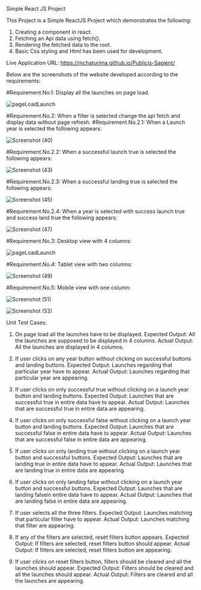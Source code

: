 Simple React JS Project

This Project is a Simple ReactJS Project which demonstrates the following:

1. Creating a component in react.
2. Fetching an Api data using fetch().
3. Rendering the fetched data to the root.
4. Basic Css styling and Html has been used for development.

Live Application URL:
https://mchaturima.github.io/Publicis-Sapient/

Below are the screenshots of the website developed according to the requirements:

#Requirement.No.1: Display all the launches on page load.

![pageLoadLaunch](https://user-images.githubusercontent.com/50954235/90982377-720b2c00-e584-11ea-83e6-8b61dc002cb8.png)

#Requirement.No.2: When a filter is selected change the api fetch and display data without page refresh.
  #Requirement.No.2.1: When a Launch year is selected the following appears:

![Screenshot (40)](https://user-images.githubusercontent.com/50954235/90982833-9f0d0e00-e587-11ea-8139-0b839c66ded1.png)

 #Requirement.No.2.2: When a successful launch true is selected the following appears:

![Screenshot (43)](https://user-images.githubusercontent.com/50954235/90982902-01660e80-e588-11ea-8d17-431cce97d118.png)

 #Requirement.No.2.3: When a successful landing true is selected the following appears:

![Screenshot (45)](https://user-images.githubusercontent.com/50954235/90982946-4b4ef480-e588-11ea-83bf-395475a2e14b.png)

 #Requirement.No.2.4: When a year is selected with success launch true and success land true the following appears:

![Screenshot (47)](https://user-images.githubusercontent.com/50954235/90983054-f495ea80-e588-11ea-97e0-8f985e8b8ca4.png)

#Requirement.No.3: Desktop view with 4 columns:

![pageLoadLaunch](https://user-images.githubusercontent.com/50954235/90982377-720b2c00-e584-11ea-83e6-8b61dc002cb8.png)

#Requirement.No.4: Tablet view with two columns:

![Screenshot (49)](https://user-images.githubusercontent.com/50954235/90983236-3c694180-e58a-11ea-9925-7e67b4c0d859.png)

#Requirement.No.5: Mobile view with one column:

![Screenshot (51)](https://user-images.githubusercontent.com/50954235/90983295-a386f600-e58a-11ea-8e72-7b0ffd61ee40.png)

![Screenshot (53)](https://user-images.githubusercontent.com/50954235/90983350-0e383180-e58b-11ea-97bd-076bd606a4c7.png)

Unit Test Cases:

1. On page load all the launches have to be displayed.
   Expected Output: All the launches are supposed to be displayed in 4 columns.
   Actual Output: All the launches are displayed in 4 columns.

2. If user clicks on any year button without clicking on successful buttons and landing buttons.
    Expected Output: Launches regarding that particular year have to appear.
    Actual Output: Launches regarding that particular year are appearing.

3. If user clicks on only successful true without clicking on a launch year button and landing buttons.
    Expected Output: Launches that are successful true in entire data have to appear.
    Actual Output: Launches that are successful true in entire data are appearing.

4. If user clicks on only successful false without clicking on a launch year button and landing buttons.
    Expected Output: Launches that are successful false in entire data have to appear.
    Actual Output: Launches that are successful false in entire data are appearing.

5. If user clicks on only landing true without clicking on a launch year button and successful buttons.
    Expected Output: Launches that are landing true in entire data have to appear.
    Actual Output: Launches that are landing true in entire data are appearing.

6. If user clicks on only landing false without clicking on a launch year button and successful buttons.
    Expected Output: Launches that are landing falsein entire data have to appear.
    Actual Output: Launches that are landing false in entire data are appearing.

7. If user selects all the three filters.
    Expected Output: Launches matching that particular filter have to appear.
    Actual Output: Launches matching that filter are appearing.

8. If any of the filters are selected, reset filters button appears.
    Expected Output: If filters are selected, reset filters button should appear.
    Actual Output: If filters are selected, reset filters button are appearing.

8. If user clicks on reset filters button, filters should be cleared and all the launches should appear.
    Expected Output: Filters should be cleared and all the launches should appear.
    Actual Output: Filters are cleared and all the launches are appearing.











